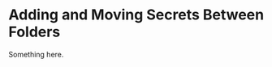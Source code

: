 [title]: # (Adding and Moving Secrets Between Folders)
[tags]: # (XXX)
[priority]: # (4191)
# Adding and Moving Secrets Between Folders
Something here.
